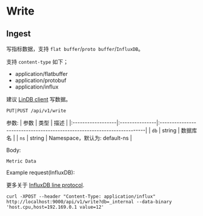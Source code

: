 # Write

## Ingest

写指标数据，支持 `flat buffer`/`proto buffer`/`InfluxDB`。

支持 `content-type` 如下；

- application/flatbuffer
- application/protobuf
- application/influx

建议 [LinDB client](../guide/client/) 写数据。

```plaintext
PUT|PUST /api/v1/write
```

参数:
| 参数              | 类型           | 描述                                                                    |
|:------------------|:---------------|:------------------------------------------------------------------------|
| `db`              | string         | 数据库名                                                                |
| `ns`              | string         | Namespace，默认为: default-ns                                           |

Body:

`Metric Data`

Example request(InfluxDB):

更多关于 [InfluxDB line protocol](https://docs.influxdata.com/influxdb/v1.8/write_protocols/line_protocol_reference/).

```shell
curl -XPOST --header "Content-Type: application/influx" http://localhost:9000/api/v1/write?db=_internal --data-binary 'host.cpu,host=192.169.0.1 value=12'
```
